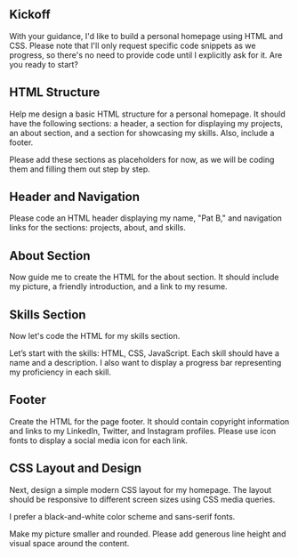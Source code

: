 ## Kickoff
With your guidance, I'd like to build a personal homepage using HTML and CSS.
Please note that I'll only request specific code snippets as we progress,
so there's no need to provide code until I explicitly ask for it.
Are you ready to start?

## HTML Structure
Help me design a basic HTML structure for a personal homepage.
It should have the following sections: a header, a section for 
displaying my projects, an about section, and a section for
showcasing my skills. Also, include a footer.

Please add these sections as placeholders for now, as we will be coding 
them and filling them out step by step.

## Header and Navigation
Please code an HTML header displaying my name, "Pat B," and navigation
links for the sections: projects, about, and skills.

## About Section
Now guide me to create the HTML for the about section. It should include
my picture, a friendly introduction, and a link to my resume.

## Skills Section
Now let's code the HTML for my skills section. 

Let’s start with the skills: HTML, CSS, JavaScript. 
Each skill should have a name and a description. I also want to display
a progress bar representing my proficiency in each skill.

## Footer
Create the HTML for the page footer. It should contain copyright information
and links to my LinkedIn, Twitter, and Instagram profiles. Please use
icon fonts to display a social media icon for each link.

## CSS Layout and Design
Next, design a simple modern CSS layout for my homepage. 
The layout should be responsive to different screen sizes using CSS media queries.

I prefer a black-and-white color scheme and sans-serif fonts. 

Make my picture smaller and rounded. Please add generous line height
and visual space around the content.